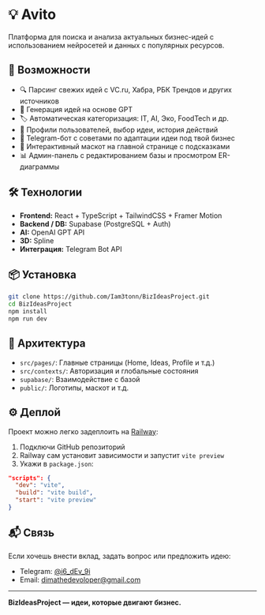 # 💡 Avito

Платформа для поиска и анализа актуальных бизнес-идей с использованием нейросетей и данных с популярных ресурсов.

## 🚀 Возможности

- 🔍 Парсинг свежих идей с VC.ru, Хабра, РБК Трендов и других источников
- 🧠 Генерация идей на основе GPT
- 🏷 Автоматическая категоризация: IT, AI, Эко, FoodTech и др.
- 👤 Профили пользователей, выбор идеи, история действий
- 💬 Telegram-бот с советами по адаптации идеи под твой бизнес
- 🦾 Интерактивный маскот на главной странице с подсказками
- 📊 Админ-панель с редактированием базы и просмотром ER-диаграммы

## 🛠️ Технологии

- **Frontend:** React + TypeScript + TailwindCSS + Framer Motion
- **Backend / DB:** Supabase (PostgreSQL + Auth)
- **AI:** OpenAI GPT API
- **3D:** Spline
- **Интеграция:** Telegram Bot API

## 📦 Установка

```bash
git clone https://github.com/Iam3tonn/BizIdeasProject.git
cd BizIdeasProject
npm install
npm run dev
```

## 🧠 Архитектура

- `src/pages/`: Главные страницы (Home, Ideas, Profile и т.д.)
- `src/contexts/`: Авторизация и глобальные состояния
- `supabase/`: Взаимодействие с базой
- `public/`: Логотипы, маскот и т.д.

## ⚙️ Деплой

Проект можно легко задеплоить на [Railway](https://railway.app):

1. Подключи GitHub репозиторий
2. Railway сам установит зависимости и запустит `vite preview`
3. Укажи в `package.json`:

```json
"scripts": {
  "dev": "vite",
  "build": "vite build",
  "start": "vite preview"
}
```

## 📬 Связь

Если хочешь внести вклад, задать вопрос или предложить идею:
- Telegram: [@i6_dEv_9i](https://t.me/i6_dEv_9i)
- Email: dimathedevoloper@gmail.com

---

**BizIdeasProject — идеи, которые двигают бизнес.**
